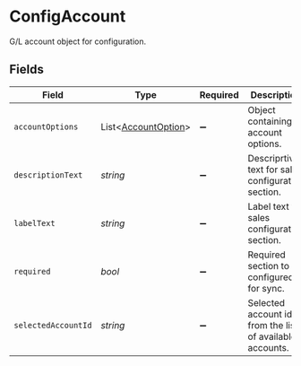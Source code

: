# ConfigAccount

G/L account object for configuration.


## Fields

| Field                                                       | Type                                                        | Required                                                    | Description                                                 |
| ----------------------------------------------------------- | ----------------------------------------------------------- | ----------------------------------------------------------- | ----------------------------------------------------------- |
| `accountOptions`                                            | List<[AccountOption](../../models/shared/AccountOption.md)> | :heavy_minus_sign:                                          | Object containing account options.                          |
| `descriptionText`                                           | *string*                                                    | :heavy_minus_sign:                                          | Descriprtive text for sales configuration section.          |
| `labelText`                                                 | *string*                                                    | :heavy_minus_sign:                                          | Label text for sales configuration section.                 |
| `required`                                                  | *bool*                                                      | :heavy_minus_sign:                                          | Required section to be configured for sync.                 |
| `selectedAccountId`                                         | *string*                                                    | :heavy_minus_sign:                                          | Selected account id from the list of available accounts.    |
